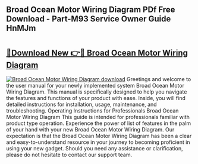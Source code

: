 ## Broad Ocean Motor Wiring Diagram PDf Free Download - Part-M93 Service Owner Guide HnMJm

# <h2><a href="http://dfogg2n.blite.top/?on=Broad+Ocean+Motor+Wiring+Diagram">🔗Download New 👉🔴 Broad Ocean Motor Wiring Diagram</a></h2>

[![Broad Ocean Motor Wiring Diagram download](https://i.imgur.com/lujVjoI.png)](http://dfogg2n.blite.top/?on=Broad+Ocean+Motor+Wiring+Diagram)
Greetings and welcome to the user manual for your newly implemented system Broad Ocean Motor Wiring Diagram. This manual is specifically designed to help you navigate the features and functions of your product with ease. Inside, you will find detailed instructions for installation, usage, maintenance, and troubleshooting. Operating Instructions for Professionals Broad Ocean Motor Wiring Diagram This guide is intended for professionals familiar with product type operation. Experience the power of list of features in the palm of your hand with your new Broad Ocean Motor Wiring Diagram. Our expectation is that the Broad Ocean Motor Wiring Diagram has been a clear and easy-to-understand resource in your journey to becoming proficient in using your new gadget. Should you need any assistance or clarification, please do not hesitate to contact our support team.

